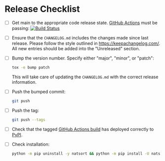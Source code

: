 # Release Checklist

- [ ] Get main to the appropriate code release state.
      [GitHub Actions](https://github.com/SethMMorton/natsort/actions) must be passing:
      [![Build Status](https://github.com/SethMMorton/natsort/workflows/Tests/badge.svg)](https://github.com/SethMMorton/natsort/actions)

- [ ] Ensure that the `CHANGELOG.md` includes the changes made since last release.
      Please follow the style outlined in https://keepachangelog.com/.
      All new entries should be added into the "Unreleased" section.

- [ ] Bump the version number. Specify either "major", "minor", or "patch":

    ```bash
    tox -e bump patch
    ```

    This will take care of updating the `CHANGELOG.md` with the correct
    release information.

- [ ] Push the bumped commit:

    ```bash
    git push
    ```

- [ ] Push the tag:

    ```bash
    git push --tags
    ```

- [ ] Check that the tagged [GitHub Actions build](https://github.com/SethMMorton/natsort/actions) has
      deployed correctly to [PyPI](https://pypi.org/project/natsort/#history).

- [ ] Check installation:

    ```bash
    python -m pip uninstall -y natsort && python -m pip install -U natsort
    ```
